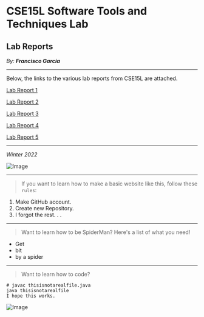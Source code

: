# CSE15L Software Tools and Techniques Lab

## Lab Reports

*By: **Francisco Garcia***

---

Below, the links to the various lab reports from CSE15L are attached.

[Lab Report 1](https://francgarcia.github.io/cse15l-lab-reports/lab-report-1-week-2.html)

[Lab Report 2](https://francgarcia.github.io/cse15l-lab-reports/lab-report-2-week-4.html)

[Lab Report 3](https://francgarcia.github.io/cse15l-lab-reports/lab-report-3-week-6.html)

[Lab Report 4](https://francgarcia.github.io/cse15l-lab-reports/lab-report-4-week-8.html)


[Lab Report 5](https://francgarcia.github.io/cse15l-lab-reports/lab-report-5-week-10.html)

---

*Winter 2022*

![Image](https://cdn.idntimes.com/content-images/duniaku/post/20210226/8-0930d22cd3c6be8b3a469ef8d2c5ef59-1a632f682515312b134ca1fb0f3f52f9.jpg)

---

> If you want to learn how to make a basic website like this, follow these `rules`:
1. Make GitHub account.
2. Create new Repository.
3. I forgot the rest. . .

---
> Want to learn how to be SpiderMan? Here's a list of what you need!
* Get
* bit
* by a spider

--- 
> Want to learn how to code?
```
# javac thisisnotarealfile.java
java thisisnotarealfile
I hope this works.
```

![Image](https://i.kym-cdn.com/photos/images/original/001/787/640/23b.jpg)





